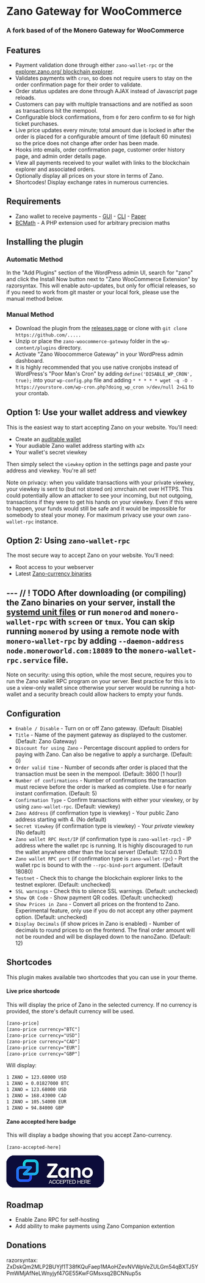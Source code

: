 # Zano Gateway for WooCommerce
### A fork based of of the Monero Gateway for WooCommerce

## Features

* Payment validation done through either `zano-wallet-rpc` or the [explorer.zano.org/ blockchain explorer](https://explorer.zano.org/).
* Validates payments with `cron`, so does not require users to stay on the order confirmation page for their order to validate.
* Order status updates are done through AJAX instead of Javascript page reloads.
* Customers can pay with multiple transactions and are notified as soon as transactions hit the mempool.
* Configurable block confirmations, from `0` for zero confirm to `60` for high ticket purchases.
* Live price updates every minute; total amount due is locked in after the order is placed for a configurable amount of time (default 60 minutes) so the price does not change after order has been made.
* Hooks into emails, order confirmation page, customer order history page, and admin order details page.
* View all payments received to your wallet with links to the blockchain explorer and associated orders.
* Optionally display all prices on your store in terms of Zano.
* Shortcodes! Display exchange rates in numerous currencies.

## Requirements

* Zano wallet to receive payments - [GUI](https://zano.org/downloads) - [CLI]() - [Paper]()
* [BCMath](http://php.net/manual/en/book.bc.php) - A PHP extension used for arbitrary precision maths

## Installing the plugin

### Automatic Method

In the "Add Plugins" section of the WordPress admin UI, search for "zano" and click the Install Now button next to "Zano WooCommerce Extension" by razorsyntax.  This will enable auto-updates, but only for official releases, so if you need to work from git master or your local fork, please use the manual method below.

### Manual Method

* Download the plugin from the [releases page](https://github.com/.....) or clone with `git clone https://github.com/.....`
* Unzip or place the `zano-woocommerce-gateway` folder in the `wp-content/plugins` directory.
* Activate "Zano Woocommerce Gateway" in your WordPress admin dashboard.
* It is highly recommended that you use native cronjobs instead of WordPress's "Poor Man's Cron" by adding `define('DISABLE_WP_CRON', true);` into your `wp-config.php` file and adding `* * * * * wget -q -O - https://yourstore.com/wp-cron.php?doing_wp_cron >/dev/null 2>&1` to your crontab.

## Option 1: Use your wallet address and viewkey

This is the easiest way to start accepting Zano on your website. You'll need:

* Create an [auditable wallet](https://docs.zano.org/docs/use/auditable-wallets-faq)
* Your audiable Zano wallet address starting with `aZx`
* Your wallet's secret viewkey

Then simply select the `viewkey` option in the settings page and paste your address and viewkey. You're all set!

Note on privacy: when you validate transactions with your private viewkey, your viewkey is sent to (but not stored on) xmrchain.net over HTTPS. This could potentially allow an attacker to see your incoming, but not outgoing, transactions if they were to get his hands on your viewkey. Even if this were to happen, your funds would still be safe and it would be impossible for somebody to steal your money. For maximum privacy use your own `zano-wallet-rpc` instance.

## Option 2: Using `zano-wallet-rpc`

The most secure way to accept Zano on your website. You'll need:

* Root access to your webserver
* Latest [Zano-currency binaries](https://github.com/.....)

--- // ! TODO
After downloading (or compiling) the Zano binaries on your server, install the [systemd unit files](https://github.com/monero-integrations/monerowp/tree/master/assets/systemd-unit-files) or run `monerod` and `monero-wallet-rpc` with `screen` or `tmux`. You can skip running `monerod` by using a remote node with `monero-wallet-rpc` by adding `--daemon-address node.moneroworld.com:18089` to the `monero-wallet-rpc.service` file.
---

Note on security: using this option, while the most secure, requires you to run the Zano wallet RPC program on your server. Best practice for this is to use a view-only wallet since otherwise your server would be running a hot-wallet and a security breach could allow hackers to empty your funds.

## Configuration

* `Enable / Disable` - Turn on or off Zano gateway. (Default: Disable)
* `Title` - Name of the payment gateway as displayed to the customer. (Default: Zano Gateway)
* `Discount for using Zano` - Percentage discount applied to orders for paying with Zano. Can also be negative to apply a surcharge. (Default: 0)
* `Order valid time` - Number of seconds after order is placed that the transaction must be seen in the mempool. (Default: 3600 [1 hour])
* `Number of confirmations` - Number of confirmations the transaction must recieve before the order is marked as complete. Use `0` for nearly instant confirmation. (Default: 5)
* `Confirmation Type` - Confirm transactions with either your viewkey, or by using `zano-wallet-rpc`. (Default: viewkey)
* `Zano Address` (if confirmation type is viewkey) - Your public Zano address starting with 4. (No default)
* `Secret Viewkey` (if confirmation type is viewkey) - Your *private* viewkey (No default)
* `Zano wallet RPC Host/IP` (if confirmation type is `zano-wallet-rpc`) - IP address where the wallet rpc is running. It is highly discouraged to run the wallet anywhere other than the local server! (Default: 127.0.0.1)
* `Zano wallet RPC port` (if confirmation type is `zano-wallet-rpc`) - Port the wallet rpc is bound to with the `--rpc-bind-port` argument. (Default 18080)
* `Testnet` - Check this to change the blockchain explorer links to the testnet explorer. (Default: unchecked)
* `SSL warnings` - Check this to silence SSL warnings. (Default: unchecked)
* `Show QR Code` - Show payment QR codes. (Default: unchecked)
* `Show Prices in Zano` - Convert all prices on the frontend to Zano. Experimental feature, only use if you do not accept any other payment option. (Default: unchecked)
* `Display Decimals` (if show prices in Zano is enabled) - Number of decimals to round prices to on the frontend. The final order amount will not be rounded and will be displayed down to the nanoZano. (Default: 12)

## Shortcodes

This plugin makes available two shortcodes that you can use in your theme.

#### Live price shortcode

This will display the price of Zano in the selected currency. If no currency is provided, the store's default currency will be used.

```
[zano-price]
[zano-price currency="BTC"]
[zano-price currency="USD"]
[zano-price currency="CAD"]
[zano-price currency="EUR"]
[zano-price currency="GBP"]
```
Will display:
```
1 ZANO = 123.68000 USD
1 ZANO = 0.01827000 BTC
1 ZANO = 123.68000 USD
1 ZANO = 168.43000 CAD
1 ZANO = 105.54000 EUR
1 ZANO = 94.84000 GBP
```


#### Zano accepted here badge

This will display a badge showing that you accept Zano-currency.

`[zano-accepted-here]`

![Zano Accepted Here](/assets/images/zano-accepted-here.png?raw=true "Zano Accepted Here")


## Roadmap

* Enable Zano RPC for self-hosting
* Add ability to make payments using Zano Companion extention

## Donations

razorsyntax: ZxDskQm2MLP2BUYjf1T38fKQuFaep1MAoHZevNVWpVeZULGm54qBXTJ5YPmWMjAfNeLWnyjyf47GE55KwFGMsxsq2BCNNup5s
